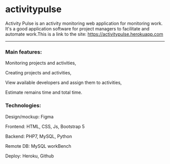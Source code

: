 # **activitypulse**
Activity Pulse is an activity monitoring web application for monitoring work. It's a good application software for project managers to facilitate and automate work.This is a link to the site: https://activitypulse.herokuapp.com
***

### Main features:
Monitoring projects and activities,

Creating projects and activities,

View available developers and assign them to activities,

Estimate remains time and total time.

### Technologies:
Design/mockup: Figma

Frontend: HTML, CSS, Js, Bootstrap 5

Backend: PHP7, MySQL, Python

Remote DB: MySQL workBench

Deploy: Heroku, Github
